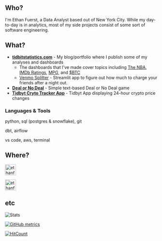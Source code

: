 ## Who?

I'm Ethan Fuerst, a Data Analyst based out of New York City. While my day-to-day is in analytics, most of my side projects consist of some sort of software engineering.

## What?

* **[tidbitstatistics.com](tidbitstatistics.com)** - My blog/portfolio where I publish some of my analyses and dashboards
  * The dashboards that I've made cover topics including [The NBA](http://tidbitstatistics.com/dashboards/nba/), [IMDb Ratings](http://tidbitstatistics.com/dashboards/imdb_ratings/), [MPG](http://tidbitstatistics.com/dashboards/mpg/), and [$BTC](http://tidbitstatistics.com/dashboards/bitcoin/)
  * [Venmo Splitter](http://tidbitstatistics.com/dashboards/venmo_splitter/) - Streamlit app to figure out how much to charge your friends after a night out.
* **[Deal or No Deal](https://github.com/ethanfuerst/deal-or-no-deal)** - Simple text-based Deal or No Deal game
* **[Tidbyt Cryto Tracker App](https://github.com/tidbyt/community/tree/main/apps/cryptotracker)** - Tidbyt App displaying 24-hour crypto price changes

### Languages & Tools

python, sql (postgres & snowflake), git

dbt, airflow

vs code, aws, terminal

## Where?

[<img align="" alt="ethanfuerst | Twitter" width="36px" src="https://cdn.jsdelivr.net/npm/simple-icons@v3/icons/twitter.svg" />](https://twitter.com/ethanfuerst)

[<img align="" alt="ethanfuerst | LnkedIn" width="36px" src="https://cdn.jsdelivr.net/npm/simple-icons@v3/icons/linkedin.svg" />](https://www.linkedin.com/in/ethanfuerst/)

## etc

![Stats](https://github-readme-stats.vercel.app/api?username=ethanfuerst&show_icons=true)

[![GitHub metrics](https://metrics.lecoq.io/ethanfuerst?base.community=0&base.repositories=0&base.metadata=0)](https://github.com/lowlighter/metrics)

[![HitCount](https://hits.dwyl.com/ethanfuerst/ethanfuerst.svg)](http://hits.dwyl.com/ethanfuerst/ethanfuerst)
